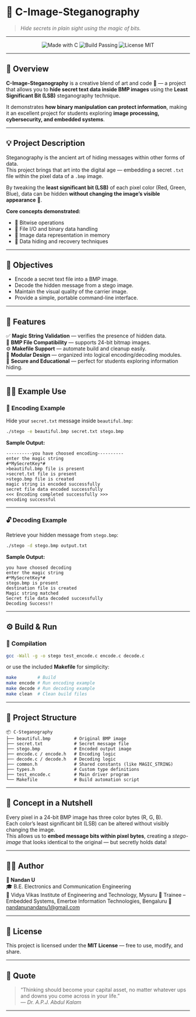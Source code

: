 # 🧠 C-Image-Steganography  
> *Hide secrets in plain sight using the magic of bits.*

---

<p align="center">
  <img src="https://img.shields.io/badge/Made%20with-C-blue.svg" alt="Made with C"/>
  <img src="https://img.shields.io/badge/Build-Passing-brightgreen.svg" alt="Build Passing"/>
  <img src="https://img.shields.io/badge/License-MIT-yellow.svg" alt="License MIT"/>
</p>

---

## 🎨 Overview

**C-Image-Steganography** is a creative blend of art and code 🧬 — a project that allows you to **hide secret text data inside BMP images** using the **Least Significant Bit (LSB)** steganography technique.  

It demonstrates **how binary manipulation can protect information**, making it an excellent project for students exploring **image processing, cybersecurity, and embedded systems**.

---

## 💡 Project Description

Steganography is the ancient art of hiding messages within other forms of data.  
This project brings that art into the digital age — embedding a secret `.txt` file within the pixel data of a `.bmp` image.  

By tweaking the **least significant bit (LSB)** of each pixel color (Red, Green, Blue), data can be hidden **without changing the image’s visible appearance** 👀.

**Core concepts demonstrated:**
- 🔢 Bitwise operations  
- 📂 File I/O and binary data handling  
- 🧩 Image data representation in memory  
- 🧠 Data hiding and recovery techniques  

---

## 🎯 Objectives

- Encode a secret text file into a BMP image.  
- Decode the hidden message from a stego image.  
- Maintain the visual quality of the carrier image.  
- Provide a simple, portable command-line interface.  

---

## 🧩 Features

✅ **Magic String Validation** — verifies the presence of hidden data.  
💾 **BMP File Compatibility** — supports 24-bit bitmap images.  
⚙️ **Makefile Support** — automate build and cleanup easily.  
🧱 **Modular Design** — organized into logical encoding/decoding modules.  
🔐 **Secure and Educational** — perfect for students exploring information hiding.  

---

## 🧑‍💻 Example Use

### 🧠 Encoding Example  
Hide your `secret.txt` message inside `beautiful.bmp`:
```bash
./stego -e beautiful.bmp secret.txt stego.bmp
```

**Sample Output:**
```
----------you have choosed encoding----------
enter the magic string
#*MySecretKey*#
>beautiful.bmp file is present
>secret.txt file is present
>stego.bmp file is created
magic string is encoded successfully
secret file data encoded successfully
<<< Encoding completed successfully >>>
encoding successful
```

---

### 🔓 Decoding Example  
Retrieve your hidden message from `stego.bmp`:
```bash
./stego -d stego.bmp output.txt
```

**Sample Output:**
```
you have choosed decoding
enter the magic string
#*MySecretKey*#
stego.bmp is present
destination file is created
Magic string matched
Secret file data decoded successfully
Decoding Success!!
```

---

## ⚙️ Build & Run

### 🧰 Compilation
```bash
gcc -Wall -g -o stego test_encode.c encode.c decode.c
```

or use the included **Makefile** for simplicity:
```bash
make        # Build
make encode # Run encoding example
make decode # Run decoding example
make clean  # Clean build files
```

---

## 📁 Project Structure
```
📦 C-Steganography
├── beautiful.bmp         # Original BMP image
├── secret.txt            # Secret message file
├── stego.bmp             # Encoded output image
├── encode.c / encode.h   # Encoding logic
├── decode.c / decode.h   # Decoding logic
├── common.h              # Shared constants (like MAGIC_STRING)
├── types.h               # Custom type definitions
├── test_encode.c         # Main driver program
└── Makefile              # Build automation script
```

---

## 🧠 Concept in a Nutshell

Every pixel in a 24-bit BMP image has three color bytes (R, G, B).  
Each color’s least significant bit (LSB) can be altered without visibly changing the image.  
This allows us to **embed message bits within pixel bytes**, creating a *stego-image* that looks identical to the original — but secretly holds data!

---

## 🧑‍🎓 Author

**👤 Nandan U**  
🎓 B.E. Electronics and Communication Engineering  
🏫 Vidya Vikas Institute of Engineering and Technology, Mysuru
💼 Trainee – Embedded Systems, Emertxe Information Technologies, Bengaluru 
📧 [nandanunandanu1@gmail.com](mailto:nandanunandanu1@gmail.com)  

---

## 📜 License
This project is licensed under the **MIT License** — free to use, modify, and share.

---

## 🌟 Quote
> “Thinking should become your capital asset, no matter whatever ups and downs you come across in your life.”  
> — *Dr. A.P.J. Abdul Kalam*

---
